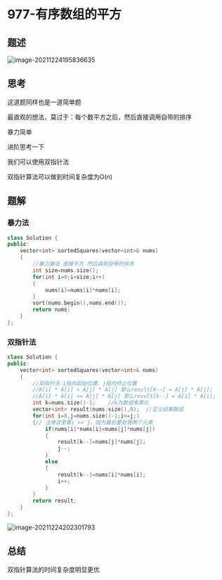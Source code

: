 # 977-有序数组的平方

## 题述

![image-20211224195836635](https://happygoing.oss-cn-beijing.aliyuncs.com/img/image-20211224195836635.png)

## 思考

这道题同样也是一道简单题

最直观的想法，莫过于：每个数平方之后，然后直接调用自带的排序

暴力简单



进阶思考一下

我们可以使用双指针法

双指针算法可以做到时间复杂度为O(n)

## 题解

### 暴力法

```C++
class Solution {
public:
    vector<int> sortedSquares(vector<int>& nums) 
    {
        //暴力算法 直接平方 然后调用自带的排序
        int size=nums.size();
        for(int i=0;i<size;i++)
        {
            nums[i]=nums[i]*nums[i];
        }
        sort(nums.begin(),nums.end());
        return nums;
    }
};
```

### 双指针法

```C++
class Solution {
public:
    vector<int> sortedSquares(vector<int>& nums) 
    {
        //双指针法 i指向起始位置，j指向终止位置
        //A[i] * A[i] < A[j] * A[j] 那么result[k--] = A[j] * A[j];
        //A[i] * A[i] >= A[j] * A[j] 那么result[k--] = A[i] * A[i];
        int k=nums.size()-1;    //k为数组末索引
        vector<int> result(nums.size(),0);  //定义结果数组
        for(int i=0,j=nums.size()-1;i<=j;)
        {// 注意这里要i <= j，因为最后要处理两个元素
            if(nums[i]*nums[i]<nums[j]*nums[j])
            {
                result[k--]=nums[j]*nums[j];
                j--;
            }
            else
            {
                result[k--]=nums[i]*nums[i];
                i++;
            }
        }
        return result;
    }
};
```

![image-20211224202301793](https://happygoing.oss-cn-beijing.aliyuncs.com/img/image-20211224202301793.png)

## 总结

双指针算法的时间复杂度明显更优